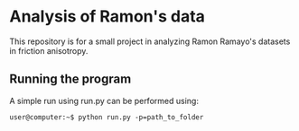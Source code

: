 # Analysis of Ramon's data #

This repository is for a small project in analyzing Ramon Ramayo's datasets in
friction anisotropy.

## Running the program

A simple run using run.py can be performed using:

```console
user@computer:~$ python run.py -p=path_to_folder
```
